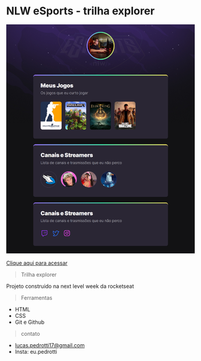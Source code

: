 # NLW eSports - trilha explorer

![preview](./.github/preview.png)

[Clique aqui para acessar](https://pedrotti1.github.io/nlw_esports/)

> Trilha explorer

Projeto construido na next level week da rocketseat

>Ferramentas

- HTML
- CSS
- Git e Github

> contato 

- lucas.pedrotti17@gmail.com
- Insta: eu.pedrotti